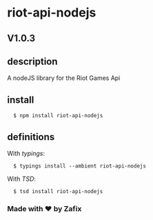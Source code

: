 # riot-api-nodejs

## V1.0.3

## description

A nodeJS library for the Riot Games Api

## install
```
  $ npm install riot-api-nodejs
```

## definitions
With *typings*:
```
  $ typings install --ambient riot-api-nodejs
```

With *TSD*:
```
  $ tsd install riot-api-nodejs
```
### Made with ♥ by Zafix
